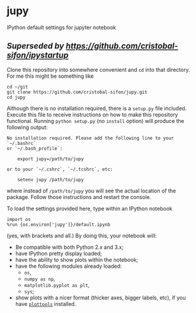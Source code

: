 # jupy
IPython default settings for jupyter notebook

## *Superseded by https://github.com/cristobal-sifon/ipystartup*

Clone this repository into somewhere convenient and `cd` into that directory. For me this might be something like

```
cd ~/git
git clone https://github.com/cristobal-sifon/jupy.git
cd jupy
```

Although there is no installation required, there is a `setup.py` file included. Execute this file to receive instructions on how to make this repository functional. Running `python setup.py` (no `install` option) will produce the following output:

```
No installation required. Please add the following line to your `~/.bashrc` 
or `~/.bash_profile`:

    export jupy=/path/to/jupy

or to your `~/.cshrc`, `~/.tcshrc`, etc:

    setenv jupy /path/to/jupy
```

where instead of `/path/to/jupy` you will see the actual location of the package. Follow those instructions and restart the console.

To load the settings provided here, type within an IPython notebook

```
import os
%run {os.environ['jupy']}/default.ipynb
```

(yes, with brackets and all.) By doing this, your notebook will:
  * Be compatible with both Python 2.x and 3.x;
  * have IPython pretty display loaded;
  * have the ability to show plots within the notebook;
  * have the following modules already loaded: 
    * `os`,
    * `numpy as np`,
    * `matplotlib.pyplot as plt`,
    * `sys`;
  * show plots with a nicer format (thicker axes, bigger labels, etc), if you have [`plottools`](https://github.com/cristobal-sifon/plottools) installed.

